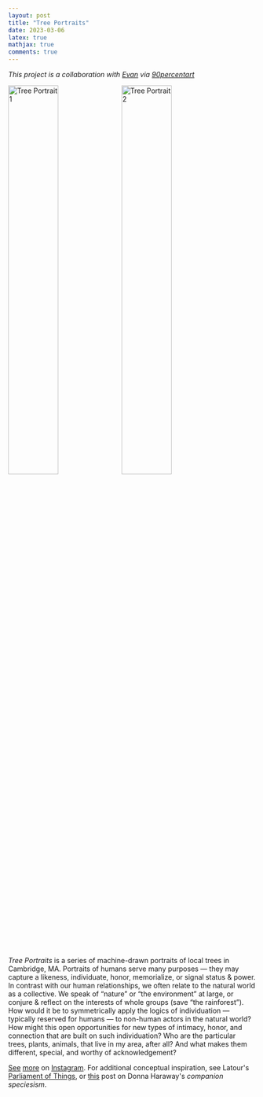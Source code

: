 ```yaml
---
layout: post 
title: "Tree Portraits" 
date: 2023-03-06
latex: true 
mathjax: true
comments: true
---
```


*This project is a collaboration with [Evan](https://www.linkedin.com/in/evanfinkle/) via [90percentart](https://90percentart.com/)*

<p>
  <img alt="Tree Portrait 1" src="/figs/2023-03-06-tree-portraits/tree1.jpg" width="45%">
  <img alt="Tree Portrait 2" src="/figs/2023-03-06-tree-portraits/tree2.jpg" width="45%">
</p>

*Tree Portraits* is a series of machine-drawn portraits of local trees in Cambridge, MA. Portraits of humans serve many purposes — they may capture a likeness, individuate, honor, memorialize, or signal status & power. In contrast with our human relationships, we often relate to the natural world as a collective. We speak of “nature” or “the environment” at large, or conjure & reflect on the interests of whole groups (save “the rainforest”). How would it be to symmetrically apply the logics of individuation — typically reserved for humans — to non-human actors in the natural world? How might this open opportunities for new types of intimacy, honor, and connection that are built on such individuation? Who are the particular trees, plants, animals, that live in my area, after all? And what makes them different, special, and worthy of acknowledgement?

[See](https://www.instagram.com/p/CnPqVZHp4rf/?igshid=MzRlODBiNWFlZA==) [more](https://www.instagram.com/p/CnZ7UKNpsGQ/?igshid=MzRlODBiNWFlZA==) on [Instagram](https://www.instagram.com/reel/Co0o2mpDf-Y/?igshid=MzRlODBiNWFlZA==). For additional conceptual inspiration, see Latour's [Parliament of Things](https://youtu.be/wTvbK10ABPI?si=hIUWrY67Wqpqus2L&t=2537), or [this](https://jeffreyfossett.com/2021/10/18/interpreting-haraway.html) post on Donna Haraway's *companion speciesism*. 

